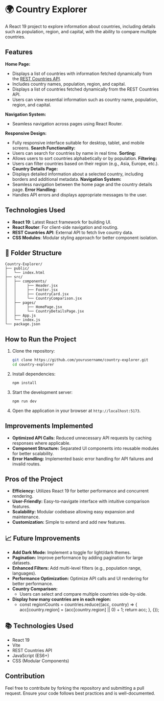 # 🌍 Country Explorer

A React 19 project to explore information about countries, including details such as population, region, and capital, with the ability to compare multiple countries.

## Features

**Home Page:**
   - Displays a list of countries with information fetched dynamically from the [REST Countries API](https://restcountries.com/).
   - Includes country names, population, region, and capital.
   - Displays a list of countries fetched dynamically from the REST Countries API.
   - Users can view essential information such as country name, population, region, and capital.

**Navigation System:**
   - Seamless navigation across pages using React Router.

**Responsive Design:**
   - Fully responsive interface suitable for desktop, tablet, and mobile screens.
**Search Functionality:**
  - Users can search for countries by name in real time.
**Sorting:**
  - Allows users to sort countries alphabetically or by population.
**Filtering:**
  - Users can filter countries based on their region (e.g., Asia, Europe, etc.).
**Country Details Page:**
  - Displays detailed information about a selected country, including borders and additional metadata.
**Navigation System:**
  - Seamless navigation between the home page and the country details page.
**Error Handling:**
  - Handles API errors and displays appropriate messages to the user.


## Technologies Used

- **React 19**: Latest React framework for building UI.
- **React Router**: For client-side navigation and routing.
- **REST Countries API**: External API to fetch live country data.
- **CSS Modules**: Modular styling approach for better component isolation.

## 📁 Folder Structure

```
Country-Explorer/
├── public/
│   └── index.html
├── src/
│   ├── components/
│   │     ├── Header.jsx
│   │     ├── Footer.jsx
│   │     ├── CountryCard.jsx
│   │     └── CountryComparison.jsx
│   ├── pages/
│   │     ├── HomePage.jsx
│   │     └── CountryDetailsPage.jsx
│   ├── App.js
│   └── index.js
└── package.json
```

## How to Run the Project

1. Clone the repository:

   ```bash
   git clone https://github.com/yourusername/country-explorer.git
   cd country-explorer
   ```

2. Install dependencies:

   ```bash
   npm install
   ```

3. Start the development server:

   ```bash
   npm run dev
   ```

4. Open the application in your browser at `http://localhost:5173`.

## Improvements Implemented

- **Optimized API Calls:** Reduced unnecessary API requests by caching responses where applicable.
- **Component Structure:** Separated UI components into reusable modules for better scalability.
- **Error Handling:** Implemented basic error handling for API failures and invalid routes.

## Pros of the Project

- **Efficiency:** Utilizes React 19 for better performance and concurrent rendering.
- **User-Friendly:** Easy-to-navigate interface with intuitive comparison features.
- **Scalability:** Modular codebase allowing easy expansion and maintenance.
- **Customization:** Simple to extend and add new features.


## 📈 Future Improvements

- **Add Dark Mode:** Implement a toggle for light/dark themes.
- **Pagination:** Improve performance by adding pagination for large datasets.
- **Enhanced Filters:** Add multi-level filters (e.g., population range, languages).
- **Performance Optimization:** Optimize API calls and UI rendering for better performance.
- **Country Comparison:**
   - Users can select and compare multiple countries side-by-side.
- **Display how many countries are in each region:** 
  - const regionCounts = countries.reduce((acc, country) => {
      acc[country.region] = (acc[country.region] || 0) + 1;
      return acc;
   }, {});


## 📚 Technologies Used

- React 19
- Vite
- REST Countries API
- JavaScript (ES6+)
- CSS (Modular Components)

## Contribution

Feel free to contribute by forking the repository and submitting a pull request. Ensure your code follows best practices and is well-documented.


